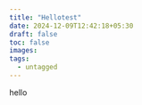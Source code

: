```yaml
---
title: "Hellotest"
date: 2024-12-09T12:42:18+05:30
draft: false
toc: false
images:
tags:
  - untagged
---
```


hello
